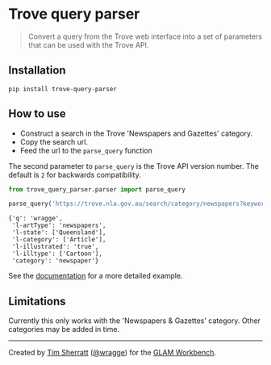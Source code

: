 # Trove query parser
> Convert a query from the Trove web interface into a set of parameters that can be used with the Trove API.


## Installation

`pip install trove-query-parser`

## How to use

* Construct a search in the Trove 'Newspapers and Gazettes' category.
* Copy the search url.
* Feed the url to the `parse_query` function

The second parameter to `parse_query` is the Trove API version number. The default is `2` for backwards compatibility.

```python
from trove_query_parser.parser import parse_query

parse_query('https://trove.nla.gov.au/search/category/newspapers?keyword=wragge&l-artType=newspapers&l-state=Queensland&l-category=Article&l-illustrationType=Cartoon', 3)
```




    {'q': 'wragge',
     'l-artType': 'newspapers',
     'l-state': ['Queensland'],
     'l-category': ['Article'],
     'l-illustrated': 'true',
     'l-illtype': ['Cartoon'],
     'category': 'newspaper'}



See the [documentation](https://wragge.github.io/trove_query_parser/) for a more detailed example.

## Limitations

Currently this only works with the 'Newspapers & Gazettes' category. Other categories may be added in time.

----

Created by [Tim Sherratt](https://timsherratt.org) ([@wragge](https://twitter.com/wragge)) for the [GLAM Workbench](https://glam-workbench.net/).
